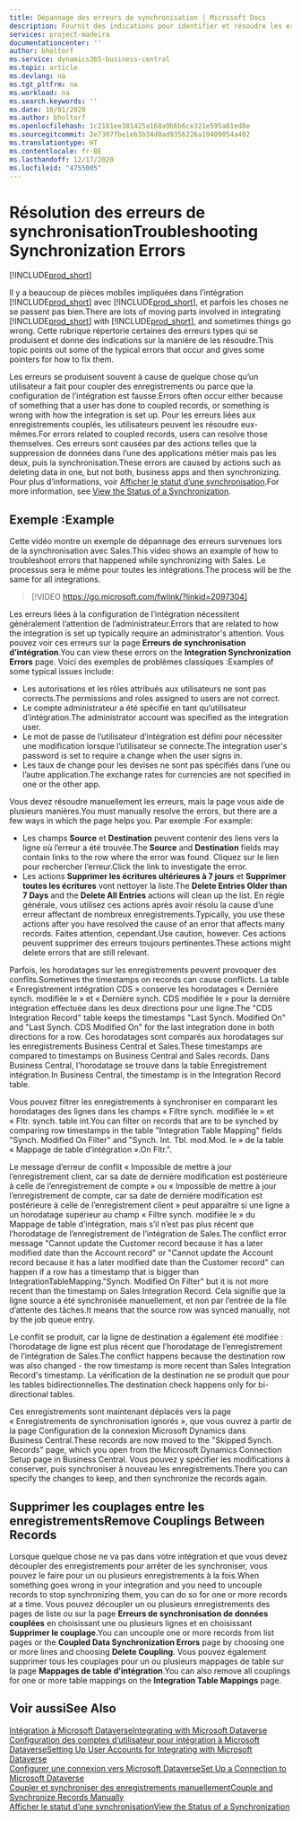```yaml
---
title: Dépannage des erreurs de synchronisation | Microsoft Docs
description: Fournit des indications pour identifier et résoudre les erreurs de synchronisation.
services: project-madeira
documentationcenter: ''
author: bholtorf
ms.service: dynamics365-business-central
ms.topic: article
ms.devlang: na
ms.tgt_pltfrm: na
ms.workload: na
ms.search.keywords: ''
ms.date: 10/01/2020
ms.author: bholtorf
ms.openlocfilehash: 1c2181ee381425a168a9b6b6ce321e595a01ed8e
ms.sourcegitcommit: 2e7307fbe1eb3b34d0ad9356226a19409054a402
ms.translationtype: HT
ms.contentlocale: fr-BE
ms.lasthandoff: 12/17/2020
ms.locfileid: "4755005"
---
```

# <a name="troubleshooting-synchronization-errors"></a><span data-ttu-id="b39bd-103">Résolution des erreurs de synchronisation</span><span class="sxs-lookup"><span data-stu-id="b39bd-103">Troubleshooting Synchronization Errors</span></span>
[!INCLUDE[prod_short](includes/cc_data_platform_banner.md)]

<span data-ttu-id="b39bd-104">Il y a beaucoup de pièces mobiles impliquées dans l’intégration [!INCLUDE[prod_short](includes/prod_short.md)] avec [!INCLUDE[prod_short](includes/cds_long_md.md)], et parfois les choses ne se passent pas bien.</span><span class="sxs-lookup"><span data-stu-id="b39bd-104">There are lots of moving parts involved in integrating [!INCLUDE[prod_short](includes/prod_short.md)] with [!INCLUDE[prod_short](includes/cds_long_md.md)], and sometimes things go wrong.</span></span> <span data-ttu-id="b39bd-105">Cette rubrique répertorie certaines des erreurs types qui se produisent et donne des indications sur la manière de les résoudre.</span><span class="sxs-lookup"><span data-stu-id="b39bd-105">This topic points out some of the typical errors that occur and gives some pointers for how to fix them.</span></span>

<span data-ttu-id="b39bd-106">Les erreurs se produisent souvent à cause de quelque chose qu’un utilisateur a fait pour coupler des enregistrements ou parce que la configuration de l’intégration est fausse.</span><span class="sxs-lookup"><span data-stu-id="b39bd-106">Errors often occur either because of something that a user has done to coupled records, or something is wrong with how the integration is set up.</span></span> <span data-ttu-id="b39bd-107">Pour les erreurs liées aux enregistrements couplés, les utilisateurs peuvent les résoudre eux-mêmes.</span><span class="sxs-lookup"><span data-stu-id="b39bd-107">For errors related to coupled records, users can resolve those themselves.</span></span> <span data-ttu-id="b39bd-108">Ces erreurs sont causées par des actions telles que la suppression de données dans l’une des applications métier mais pas les deux, puis la synchronisation.</span><span class="sxs-lookup"><span data-stu-id="b39bd-108">These errors are caused by actions such as deleting data in one, but not both, business apps and then synchronizing.</span></span> <span data-ttu-id="b39bd-109">Pour plus d’informations, voir [Afficher le statut d’une synchronisation](admin-how-to-view-synchronization-status.md).</span><span class="sxs-lookup"><span data-stu-id="b39bd-109">For more information, see [View the Status of a Synchronization](admin-how-to-view-synchronization-status.md).</span></span>

## <a name="example"></a><span data-ttu-id="b39bd-110">Exemple :</span><span class="sxs-lookup"><span data-stu-id="b39bd-110">Example</span></span>
<span data-ttu-id="b39bd-111">Cette vidéo montre un exemple de dépannage des erreurs survenues lors de la synchronisation avec Sales.</span><span class="sxs-lookup"><span data-stu-id="b39bd-111">This video shows an example of how to troubleshoot errors that happened while synchronizing with Sales.</span></span> <span data-ttu-id="b39bd-112">Le processus sera le même pour toutes les intégrations.</span><span class="sxs-lookup"><span data-stu-id="b39bd-112">The process will be the same for all integrations.</span></span> 

> [!VIDEO https://go.microsoft.com/fwlink/?linkid=2097304]

<span data-ttu-id="b39bd-113">Les erreurs liées à la configuration de l’intégration nécessitent généralement l’attention de l’administrateur.</span><span class="sxs-lookup"><span data-stu-id="b39bd-113">Errors that are related to how the integration is set up typically require an administrator's attention.</span></span> <span data-ttu-id="b39bd-114">Vous pouvez voir ces erreurs sur la page **Erreurs de synchronisation d’intégration**.</span><span class="sxs-lookup"><span data-stu-id="b39bd-114">You can view these errors on the **Integration Synchronization Errors** page.</span></span> <span data-ttu-id="b39bd-115">Voici des exemples de problèmes classiques :</span><span class="sxs-lookup"><span data-stu-id="b39bd-115">Examples of some typical issues include:</span></span>  
  
* <span data-ttu-id="b39bd-116">Les autorisations et les rôles attribués aux utilisateurs ne sont pas corrects.</span><span class="sxs-lookup"><span data-stu-id="b39bd-116">The permissions and roles assigned to users are not correct.</span></span>  
* <span data-ttu-id="b39bd-117">Le compte administrateur a été spécifié en tant qu’utilisateur d’intégration.</span><span class="sxs-lookup"><span data-stu-id="b39bd-117">The administrator account was specified as the integration user.</span></span>  
* <span data-ttu-id="b39bd-118">Le mot de passe de l’utilisateur d’intégration est défini pour nécessiter une modification lorsque l’utilisateur se connecte.</span><span class="sxs-lookup"><span data-stu-id="b39bd-118">The integration user's password is set to require a change when the user signs in.</span></span>  
* <span data-ttu-id="b39bd-119">Les taux de change pour les devises ne sont pas spécifiés dans l’une ou l’autre application.</span><span class="sxs-lookup"><span data-stu-id="b39bd-119">The exchange rates for currencies are not specified in one or the other app.</span></span>  
  
<span data-ttu-id="b39bd-120">Vous devez résoudre manuellement les erreurs, mais la page vous aide de plusieurs manières.</span><span class="sxs-lookup"><span data-stu-id="b39bd-120">You must manually resolve the errors, but there are a few ways in which the page helps you.</span></span> <span data-ttu-id="b39bd-121">Par exemple :</span><span class="sxs-lookup"><span data-stu-id="b39bd-121">For example:</span></span>  

* <span data-ttu-id="b39bd-122">Les champs **Source** et **Destination** peuvent contenir des liens vers la ligne où l’erreur a été trouvée.</span><span class="sxs-lookup"><span data-stu-id="b39bd-122">The **Source** and **Destination** fields may contain links to the row where the error was found.</span></span> <span data-ttu-id="b39bd-123">Cliquez sur le lien pour rechercher l’erreur.</span><span class="sxs-lookup"><span data-stu-id="b39bd-123">Click the link to investigate the error.</span></span>  
* <span data-ttu-id="b39bd-124">Les actions **Supprimer les écritures ultérieures à 7 jours** et **Supprimer toutes les écritures** vont nettoyer la liste.</span><span class="sxs-lookup"><span data-stu-id="b39bd-124">The **Delete Entries Older than 7 Days** and the **Delete All Entries** actions will clean up the list.</span></span> <span data-ttu-id="b39bd-125">En règle générale, vous utilisez ces actions après avoir résolu la cause d’une erreur affectant de nombreux enregistrements.</span><span class="sxs-lookup"><span data-stu-id="b39bd-125">Typically, you use these actions after you have resolved the cause of an error that affects many records.</span></span> <span data-ttu-id="b39bd-126">Faites attention, cependant.</span><span class="sxs-lookup"><span data-stu-id="b39bd-126">Use caution, however.</span></span> <span data-ttu-id="b39bd-127">Ces actions peuvent supprimer des erreurs toujours pertinentes.</span><span class="sxs-lookup"><span data-stu-id="b39bd-127">These actions might delete errors that are still relevant.</span></span>

<span data-ttu-id="b39bd-128">Parfois, les horodatages sur les enregistrements peuvent provoquer des conflits.</span><span class="sxs-lookup"><span data-stu-id="b39bd-128">Sometimes the timestamps on records can cause conflicts.</span></span> <span data-ttu-id="b39bd-129">La table « Enregistrement intégration CDS » conserve les horodatages « Dernière synch. modifiée le » et « Dernière synch. CDS modifiée le » pour la dernière intégration effectuée dans les deux directions pour une ligne.</span><span class="sxs-lookup"><span data-stu-id="b39bd-129">The "CDS Integration Record" table keeps the timestamps "Last Synch. Modified On" and "Last Synch. CDS Modified On" for the last integration done in both directions for a row.</span></span> <span data-ttu-id="b39bd-130">Ces horodatages sont comparés aux horodatages sur les enregistrements Business Central et Sales.</span><span class="sxs-lookup"><span data-stu-id="b39bd-130">These timestamps are compared to timestamps on Business Central and Sales records.</span></span> <span data-ttu-id="b39bd-131">Dans Business Central, l’horodatage se trouve dans la table Enregistrement intégration.</span><span class="sxs-lookup"><span data-stu-id="b39bd-131">In Business Central, the timestamp is in the Integration Record table.</span></span>

<span data-ttu-id="b39bd-132">Vous pouvez filtrer les enregistrements à synchroniser en comparant les horodatages des lignes dans les champs « Filtre synch. modifiée le » et « Fltr. synch. table int.</span><span class="sxs-lookup"><span data-stu-id="b39bd-132">You can filter on records that are to be synched by comparing row timestamps in the table "Integration Table Mapping" fields "Synch. Modified On Filter" and "Synch. Int. Tbl.</span></span> <span data-ttu-id="b39bd-133">mod.</span><span class="sxs-lookup"><span data-stu-id="b39bd-133">Mod.</span></span> <span data-ttu-id="b39bd-134">le » de la table « Mappage de table d’intégration ».</span><span class="sxs-lookup"><span data-stu-id="b39bd-134">On Fltr.".</span></span>

<span data-ttu-id="b39bd-135">Le message d’erreur de conflit « Impossible de mettre à jour l’enregistrement client, car sa date de dernière modification est postérieure à celle de l’enregistrement de compte » ou « Impossible de mettre à jour l’enregistrement de compte, car sa date de dernière modification est postérieure à celle de l’enregistrement client » peut apparaître si une ligne a un horodatage supérieur au champ « Filtre synch. modifiée le » du Mappage de table d’intégration, mais s’il n’est pas plus récent que l’horodatage de l’enregistrement de l’intégration de Sales.</span><span class="sxs-lookup"><span data-stu-id="b39bd-135">The conflict error message "Cannot update the Customer record because it has a later modified date than the Account record" or "Cannot update the Account record because it has a later modified date than the Customer record" can happen if a row has a timestamp that is bigger than IntegrationTableMapping."Synch. Modified On Filter" but it is not more recent than the timestamp on Sales Integration Record.</span></span> <span data-ttu-id="b39bd-136">Cela signifie que la ligne source a été synchronisée manuellement, et non par l’entrée de la file d’attente des tâches.</span><span class="sxs-lookup"><span data-stu-id="b39bd-136">It means that the source row was synced manually, not by the job queue entry.</span></span> 

<span data-ttu-id="b39bd-137">Le conflit se produit, car la ligne de destination a également été modifiée : l’horodatage de ligne est plus récent que l’horodatage de l’enregistrement de l’intégration de Sales.</span><span class="sxs-lookup"><span data-stu-id="b39bd-137">The conflict happens because the destination row was also changed  - the row timestamp is more recent than Sales Integration Record's timestamp.</span></span> <span data-ttu-id="b39bd-138">La vérification de la destination ne se produit que pour les tables bidirectionnelles.</span><span class="sxs-lookup"><span data-stu-id="b39bd-138">The destination check happens only for bi-directional tables.</span></span> 

<span data-ttu-id="b39bd-139">Ces enregistrements sont maintenant déplacés vers la page « Enregistrements de synchronisation ignorés », que vous ouvrez à partir de la page Configuration de la connexion Microsoft Dynamics dans Business Central.</span><span class="sxs-lookup"><span data-stu-id="b39bd-139">These records are now moved to the "Skipped Synch. Records" page, which you open from the Microsoft Dynamics Connection Setup page in Business Central.</span></span> <span data-ttu-id="b39bd-140">Vous pouvez y spécifier les modifications à conserver, puis synchroniser à nouveau les enregistrements.</span><span class="sxs-lookup"><span data-stu-id="b39bd-140">There you can specify the changes to keep, and then synchronize the records again.</span></span>

## <a name="remove-couplings-between-records"></a><span data-ttu-id="b39bd-141">Supprimer les couplages entre les enregistrements</span><span class="sxs-lookup"><span data-stu-id="b39bd-141">Remove Couplings Between Records</span></span>
<span data-ttu-id="b39bd-142">Lorsque quelque chose ne va pas dans votre intégration et que vous devez découpler des enregistrements pour arrêter de les synchroniser, vous pouvez le faire pour un ou plusieurs enregistrements à la fois.</span><span class="sxs-lookup"><span data-stu-id="b39bd-142">When something goes wrong in your integration and you need to uncouple records to stop synchronizing them, you can do so for one or more records at a time.</span></span> <span data-ttu-id="b39bd-143">Vous pouvez découpler un ou plusieurs enregistrements des pages de liste ou sur la page **Erreurs de synchronisation de données couplées** en choisissant une ou plusieurs lignes et en choisissant **Supprimer le couplage**.</span><span class="sxs-lookup"><span data-stu-id="b39bd-143">You can uncouple one or more records from list pages or the **Coupled Data Synchronization Errors** page by choosing one or more lines and choosing **Delete Coupling**.</span></span> <span data-ttu-id="b39bd-144">Vous pouvez également supprimer tous les couplages pour un ou plusieurs mappages de table sur la page **Mappages de table d’intégration**.</span><span class="sxs-lookup"><span data-stu-id="b39bd-144">You can also remove all couplings for one or more table mappings on the **Integration Table Mappings** page.</span></span> 

## <a name="see-also"></a><span data-ttu-id="b39bd-145">Voir aussi</span><span class="sxs-lookup"><span data-stu-id="b39bd-145">See Also</span></span>
[<span data-ttu-id="b39bd-146">Intégration à Microsoft Dataverse</span><span class="sxs-lookup"><span data-stu-id="b39bd-146">Integrating with Microsoft Dataverse</span></span>](admin-prepare-dynamics-365-for-sales-for-integration.md)  
[<span data-ttu-id="b39bd-147">Configuration des comptes d’utilisateur pour intégration à Microsoft Dataverse</span><span class="sxs-lookup"><span data-stu-id="b39bd-147">Setting Up User Accounts for Integrating with Microsoft Dataverse</span></span>](admin-setting-up-integration-with-dynamics-sales.md)  
[<span data-ttu-id="b39bd-148">Configurer une connexion vers Microsoft Dataverse</span><span class="sxs-lookup"><span data-stu-id="b39bd-148">Set Up a Connection to Microsoft Dataverse</span></span>](admin-how-to-set-up-a-dynamics-crm-connection.md)  
[<span data-ttu-id="b39bd-149">Coupler et synchroniser des enregistrements manuellement</span><span class="sxs-lookup"><span data-stu-id="b39bd-149">Couple and Synchronize Records Manually</span></span>](admin-how-to-couple-and-synchronize-records-manually.md)  
[<span data-ttu-id="b39bd-150">Afficher le statut d’une synchronisation</span><span class="sxs-lookup"><span data-stu-id="b39bd-150">View the Status of a Synchronization</span></span>](admin-how-to-view-synchronization-status.md)  
